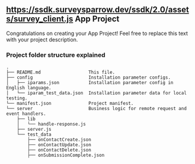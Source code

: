 ## https://ssdk.surveysparrow.dev/ssdk/2.0/assets/survey_client.js App Project

Congratulations on creating your App Project! Feel free to replace this text with your project description.

### Project folder structure explained

    .
    ├── README.md                  This file.
    ├── config                     Installation parameter configs.
    │   ├── iparams.json           Installation parameter config in English language.
    │   └── iparam_test_data.json  Installation parameter data for local testing.
    └── manifest.json              Project manifest.
    └── server                     Business logic for remote request and event handlers.
        ├── lib
        │   └── handle-response.js
        ├── server.js
        └── test_data
            ├── onContactCreate.json
            ├── onContactUpdate.json
            ├── onContactDelete.json
            ├── onSubmissionComplete.json
